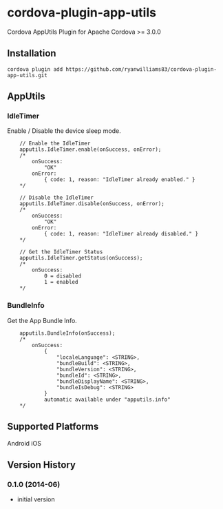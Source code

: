 cordova-plugin-app-utils
========================

Cordova AppUtils Plugin for Apache Cordova >= 3.0.0

## Installation

    cordova plugin add https://github.com/ryanwilliams83/cordova-plugin-app-utils.git
    
## AppUtils

### IdleTimer

Enable / Disable the device sleep mode.

		// Enable the IdleTimer
		apputils.IdleTimer.enable(onSuccess, onError);
		/*
			onSuccess:
				"OK"
			onError:
				{ code: 1, reason: "IdleTimer already enabled." }
		*/

		// Disable the IdleTimer
		apputils.IdleTimer.disable(onSuccess, onError);
		/*
			onSuccess:
				"OK"
			onError:
				{ code: 1, reason: "IdleTimer already disabled." }
		*/

		// Get the IdleTimer Status
		apputils.IdleTimer.getStatus(onSuccess);
		/*
			onSuccess:
				0 = disabled
				1 = enabled
		*/

### BundleInfo

Get the App Bundle Info.

		apputils.BundleInfo(onSuccess);
		/*
			onSuccess:
				{
					"localeLanguage": <STRING>,
					"bundleBuild": <STRING>,
					"bundleVersion": <STRING>,
					"bundleId": <STRING>,
					"bundleDisplayName": <STRING>,
					"bundleIsDebug": <STRING>
				}
				automatic available under "apputils.info"
		*/

## Supported Platforms
Android
iOS

## Version History

### 0.1.0 (2014-06)
* initial version
